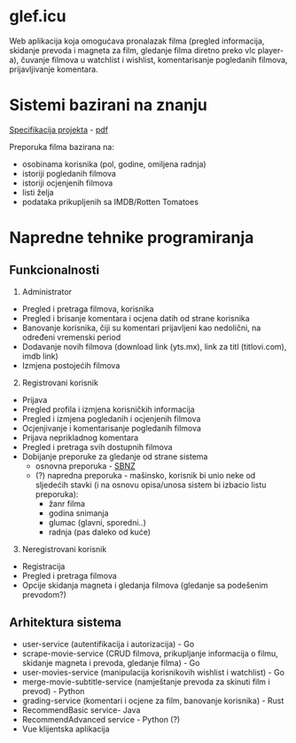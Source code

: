 # glef.icu
Web aplikacija koja omogućava pronalazak filma (pregled informacija, skidanje prevoda i magneta za film, gledanje filma diretno preko vlc player-a), čuvanje filmova u watchlist i wishlist, komentarisanje pogledanih filmova, prijavljivanje komentara.

# Sistemi bazirani na znanju
[Specifikacija projekta](https://docs.google.com/document/d/13aGeEoK-gUN0zRUV3aFMgi_D_Zd76NPKR3Guwiu3iQU/edit?usp=sharing) - [pdf](https://drive.google.com/file/d/1yQjLVlQDuV4WAOOct50uf6ivvDXjHu0V/view?usp=sharing)

Preporuka filma bazirana na:
  - osobinama korisnika (pol, godine, omiljena radnja)
  - istoriji pogledanih filmova
  - istoriji ocjenjenih filmova
  - listi želja
  - podataka prikupljenih sa IMDB/Rotten Tomatoes 

# Napredne tehnike programiranja
  ## Funkcionalnosti
  1. Administrator
  * Pregled i pretraga filmova, korisnika
  * Pregled i brisanje komentara i ocjena datih od strane korisnika
  * Banovanje korisnika, čiji su komentari prijavljeni kao nedolični, na određeni vremenski period
  * Dodavanje novih filmova (download link (yts.mx), link za titl (titlovi.com), imdb link)
  * Izmjena postojećih filmova
  2. Registrovani korisnik
  * Prijava
  * Pregled profila i izmjena korisničkih informacija
  * Pregled i izmjena pogledanih i ocjenjenih filmova
  * Ocjenjivanje i komentarisanje pogledanih filmova
  * Prijava neprikladnog komentara
  * Pregled i pretraga svih dostupnih filmova
  * Dobijanje preporuke za gledanje od strane sistema 
     * osnovna preporuka - [SBNZ](#sistemi-bazirani-na-znanju "Sistemi bazirani na znanju")
     * (?) napredna preporuka - mašinsko, korisnik bi unio neke od sljedećih stavki (i na osnovu opisa/unosa sistem bi izbacio listu preporuka):
       * žanr filma
       * godina snimanja
       * glumac (glavni, sporedni..)
       * radnja (pas daleko od kuće) 
  3. Neregistrovani korisnik
  * Registracija
  * Pregled i pretraga filmova
  * Opcije skidanja magneta i gledanja filmova (gledanje sa podešenim prevodom?)
  
  ## Arhitektura sistema
  * user-service (autentifikacija i autorizacija) - Go
  * scrape-movie-service (CRUD filmova, prikupljanje informacija o filmu, skidanje magneta i prevoda, gledanje filma) - Go
  * user-movies-service (manipulacija korisnikovih wishlist i watchlist) - Go
  * merge-movie-subtitle-service (namještanje prevoda za skinuti film i prevod) - Python
  * grading-service (komentari i ocjene za film, banovanje korisnika) - Rust
  * RecommendBasic service- Java
  * RecommendAdvanced service - Python (?)
  * Vue klijentska aplikacija
